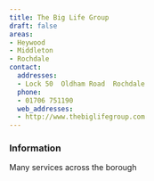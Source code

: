 ```yaml
---
title: The Big Life Group
draft: false
areas:
- Heywood
- Middleton
- Rochdale
contact:
  addresses:
  - Lock 50  Oldham Road  Rochdale
  phone:
  - 01706 751190
  web_addresses:
  - http://www.thebiglifegroup.com
---
```


### Information
Many services across the borough

